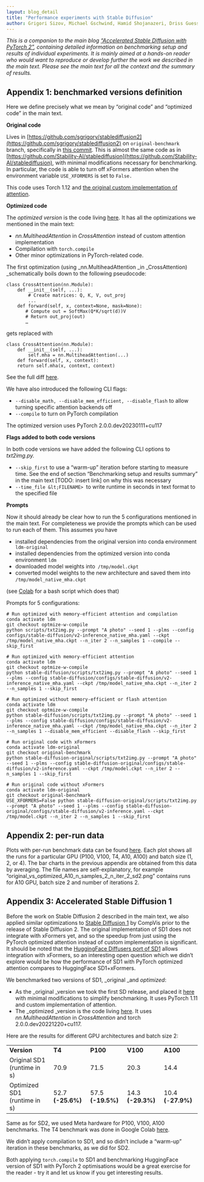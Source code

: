 ```yaml
---
layout: blog_detail
title: "Performance experiments with Stable Diffusion"
author: Grigori Sizov, Michael Gschwind, Hamid Shojanazeri, Driss Guessous, Daniel Haziza, Christian Puhrsch
---
```


*This is a companion to the main blog [“Accelerated Stable Diffusion with PyTorch 2”](/blog/accelerated-stable-diffusion-2/), containing detailed information on benchmarking setup and results of individual experiments. It is mainly aimed at a hands-on reader who would want to reproduce or develop further the work we described in the main text. Please see the main text for all the context and the summary of results.*


## Appendix 1: benchmarked versions definition

Here we define precisely what we mean by “original code” and “optimized code” in the main text.

**Original code**

Lives in [https://github.com/sgrigory/stablediffusion2](https://github.com/sgrigory/stablediffusion2) on `original-benchmark` branch, specifically in [this commit](https://github.com/sgrigory/stablediffusion2/tree/cee9b9f057eeef4b481e138da9dbc4fe8ecb0cba). This is almost the same code as in [https://github.com/Stability-AI/stablediffusion](https://github.com/Stability-AI/stablediffusion), with minimal modifications necessary for benchmarking. In particular, the code is able to turn off xFormers attention when the environment variable `USE_XFORMERS` is set to `False.`

  

This code uses Torch 1.12 and [the original custom implementation of attention](https://github.com/sgrigory/stablediffusion2/blob/cee9b9f057eeef4b481e138da9dbc4fe8ecb0cba/ldm/modules/attention.py#L165-L196).

**Optimized code**

The _optimized version_ is the code living [here](https://github.com/sgrigory/stablediffusion2/tree/0f6d17cb2602302bc0f5c7dee6825e4b49a85518). It has all the optimizations we mentioned in the main text:



* _nn.MultiheadAttention_ in _CrossAttention_ instead of custom attention implementation 
* Compilation with `torch.compile`
* Other minor optimizations in PyTorch-related code. 

The first optimization (using _nn.MultiheadAttention _in _CrossAttention) _schematically boils down to the following pseudocode:

```
class CrossAttention(nn.Module):
    def __init__(self, ...):
        # Create matrices: Q, K, V, out_proj
        ...
    def forward(self, x, context=None, mask=None):
       # Compute out = SoftMax(Q*K/sqrt(d))V
       # Return out_proj(out)
       …
```


gets replaced with

```
class CrossAttention(nn.Module):
    def __init__(self, ...):
        self.mha = nn.MultiheadAttention(...)
    def forward(self, x, context):
	return self.mha(x, context, context)
```

See the full diff [here](https://github.com/Stability-AI/stablediffusion/compare/main...sgrigory:stablediffusion2:optimize-w-compile?expand=1#diff-db5d837c282869a3588a17885e0baec3e29bf0701af6f4f34774d7b94503f7d4R145-R188).

We have also introduced the following CLI flags:



* `--disable_math, --disable_mem_efficient, --disable_flash` to allow turning specific attention backends off
* `--compile` to turn on PyTorch compilation

The optimized version uses PyTorch 2.0.0.dev20230111+cu117

**Flags added to both code versions**

In both code versions we have added the following CLI options to _txt2img.py._ 



* `--skip_first` to use a “warm-up” iteration before starting to measure time. See the end of section “Benchmarking setup and results summary” in the main text [TODO: insert link] on why this was necessary
* `--time_file &lt;FILENAME> `to write runtime in seconds in text format to the specified file

**Prompts**

Now it should already be clear how to run the 5 configurations mentioned in the main text. For completeness we provide the prompts which can be used to run each of them. This assumes you have 



* installed dependencies from the original version into conda environment` ldm-original`
* installed dependencies from the optimized version into conda environment `ldm`
* downloaded model weights into` /tmp/model.ckpt`
* converted model weights to the new architecture and saved them into `/tmp/model_native_mha.ckpt`

(see [Colab](https://colab.research.google.com/drive/1cSP5HoRZCbjH55MdYiRtxC_Q0obQQ5ZD?usp=sharing) for a bash script which does that)

Prompts for 5 configurations:

```
# Run optimized with memory-efficient attention and compilation
conda activate ldm
git checkout optmize-w-compile
python scripts/txt2img.py --prompt "A photo" --seed 1 --plms --config configs/stable-diffusion/v2-inference_native_mha.yaml --ckpt /tmp/model_native_mha.ckpt --n_iter 2 --n_samples 1 --compile --skip_first

# Run optimized with memory-efficient attention
conda activate ldm
git checkout optmize-w-compile
python stable-diffusion/scripts/txt2img.py --prompt "A photo" --seed 1 --plms --config stable-diffusion/configs/stable-diffusion/v2-inference_native_mha.yaml --ckpt /tmp/model_native_mha.ckpt --n_iter 2 --n_samples 1 --skip_first

# Run optimized without memory-efficient or flash attention
conda activate ldm
git checkout optmize-w-compile
python stable-diffusion/scripts/txt2img.py --prompt "A photo" --seed 1 --plms --config stable-diffusion/configs/stable-diffusion/v2-inference_native_mha.yaml --ckpt /tmp/model_native_mha.ckpt --n_iter 2 --n_samples 1 --disable_mem_efficient --disable_flash --skip_first 

# Run original code with xFormers
conda activate ldm-original
git checkout original-benchmark
python stable-diffusion-original/scripts/txt2img.py --prompt "A photo" --seed 1 --plms --config stable-diffusion-original/configs/stable-diffusion/v2-inference.yaml --ckpt /tmp/model.ckpt --n_iter 2 --n_samples 1 --skip_first

# Run original code without xFormers
conda activate ldm-original
git checkout original-benchmark
USE_XFORMERS=False python stable-diffusion-original/scripts/txt2img.py --prompt "A photo" --seed 1 --plms --config stable-diffusion-original/configs/stable-diffusion/v2-inference.yaml --ckpt /tmp/model.ckpt --n_iter 2 --n_samples 1 --skip_first
```

## Appendix 2: per-run data

Plots with per-run benchmark data can be found [here](https://drive.google.com/drive/folders/1NWIGDBAsMakMeByQU0FmMFtyoRsUI0pF?usp=share_link). Each plot shows all the runs for a particular GPU (P100, V100, T4, A10, A100) and batch size (1, 2, or 4). The bar charts in the previous appendix are obtained from this data by averaging. The file names are self-explanatory, for example “original_vs_optimized_A10_n_samples_2_n_iter_2_sd2.png” contains runs for A10 GPU, batch size 2 and number of iterations 2. 


## Appendix 3: Accelerated Stable Diffusion 1

Before the work on Stable Diffusion 2 described in the main text, we also applied similar optimizations to [Stable Diffusion 1](https://github.com/CompVis/stable-diffusion) by CompVis prior to the release of Stable Diffusion 2. The original implementation of SD1 does not integrate with xFormers yet, and so the speedup from just using the PyTorch optimized attention instead of custom implementation is significant. It should be noted that the [HuggingFace Diffusers port of SD1](https://huggingface.co/docs/diffusers/api/pipelines/stable_diffusion) allows integration with xFormers, so an interesting open question which we didn’t explore would be how the performance of SD1 with PyTorch optimized attention compares to HuggingFace SD1+xFormers. 

We benchmarked two versions of SD1, _original _and _optimized_:



* As the _original _version we took the first SD release, and placed it [here](https://github.com/sgrigory/stable-diffusion/tree/original-release) with minimal modifications to simplify benchmarking. It uses PyTorch 1.11 and custom implementation of attention.
* The _optimized _version is the code living [here](https://github.com/sgrigory/stable-diffusion/tree/9809711e6921dfae8a4c2934f8c737bd03ad32a1). It uses _nn.MultiheadAttention_ in _CrossAttention_ and torch 2.0.0.dev20221220+cu117.

Here are the results for different GPU architectures and batch size 2:


<table class="table">
  <tr>
   <td>
<strong>Version</strong>

   </td>
   <td><strong>T4</strong>
   </td>
   <td><strong>P100</strong>
   </td>
   <td><strong>V100</strong>
   </td>
   <td><strong>A100 </strong>
   </td>
  </tr>
  <tr>
   <td>
Original SD1 (runtime in s)

   </td>
   <td>70.9
   </td>
   <td>71.5
   </td>
   <td>20.3
   </td>
   <td>14.4
   </td>
  </tr>
  <tr>
   <td>
Optimized SD1 (runtime in s)

   </td>
   <td>52.7 <strong>(-25.6%)</strong>
   </td>
   <td>57.5 <strong>(-19.5%)</strong>
   </td>
   <td>14.3 <strong>(-29.3%)</strong>
   </td>
   <td>10.4 <strong>(</strong>-<strong>27.9%)</strong>
   </td>
  </tr>
</table>


Same as for SD2, we used Meta hardware for P100, V100, A100 benchmarks. The T4 benchmark was done in Google Colab [here](https://colab.research.google.com/drive/1E83F4o6yePnXTI0vUsQTggiZabLipTCD?usp=sharing).

We didn’t apply compilation to SD1, and so didn’t include a “warm-up” iteration in these benchmarks, as we did for SD2.

Both applying `torch.compile` to SD1 and benchmarking HuggingFace version of SD1 with PyTorch 2 optimisations would be a great exercise for the reader - try it and let us know if you get interesting results.
